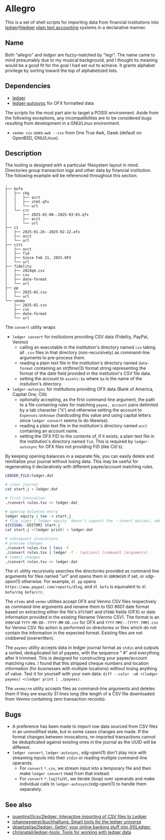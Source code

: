 # Allegro

This is a set of shell scripts for importing data from financial institutions into [ledger][]/[hledger][] [plain text accounting][] systems in a declarative manner.

[ledger]: https://ledger-cli.org/
[hledger]: https://hledger.org/
[plain text accounting]: https://plaintextaccounting.org/

## Name

Both "allegro" and *ledger* are fuzzy-matched by "legr". The name came to mind presumably due to my musical background, and I thought its meaning would be a good fit for the goal I had set out to achieve. It grants alphabet privilege by sorting toward the top of alphabetized lists.

## Dependencies

- [ledger](https://ledger-cli.org/)
- [ledger-autosync](https://github.com/egh/ledger-autosync/) for OFX formatted data

The scripts for the most part aim to target a POSIX environment. Aside from the following exceptions, any incompatibilites are to be considered bugs resulting from development in a GNU/Linux environment.

- `venmo csv` uses `awk --csv` from One True Awk, Gawk (default on OpenBSD, GNU/Linux).

## Description

The tooling is designed with a particular filesystem layout in mind. Directories group transaction logs and other data by financial institution. The following example will be referenced throughout this section.

```
.
├── bofa
│   ├── ckg
│   │   ├── acct
│   │   ├── stmt.qfx
│   │   └── url
│   └── crc
│       ├── 2025-02-08--2025-03-03.qfx
│       ├── acct
│       └── url
├── c1
│   ├── 2025-01-26--2025-02-22.ofx
│   ├── acct
│   └── url
├── citi
│   ├── acct
│   ├── fid
│   ├── Since Feb 21, 2025.OFX
│   └── url
├── fidelity
│   ├── 2024q4.csv
│   ├── csv
│   ├── date-format
│   └── url
├── pp
│   ├── 2025-02.csv
│   └── url
└── venmo
    ├── 2025-02.csv
    ├── csv
    ├── date-format
    └── url
```

The `convert` utility wraps
- `ledger convert` for institutions providing CSV data (Fidelity, PayPal, Venmo)
	- calling an executable in the institution's directory named `csv` taking all `.csv` files in that directory (non-recursively) as command-line arguments to pre-process them.
	- reading a plain text file in the institution's directory named `date-format` containing an *strftime*(3) format string representing the format of the date field provided in the institution's CSV file data.
	- setting the account to `assets:$a` where `$a` is the name of the insitution's directory.
- `ledger-autosync` for institutions providing OFX data (Bank of America, Capital One, Citi)
	- optionally accepting, as the first command-line argument, the path to a file containing rules for matching `payee, account` pairs delimited by a tab character ('\t') and otherwise setting the account to `Expenses:Unknown` (hardcoding this value and using capital letters since `ledger convert` seems to do likewise).
	- reading a plain text file in the institution's directory named `acct` containing an account name.
	- setting the OFX FID to the contents of, if it exists, a plain text file in the institution's directory named `fid`. This is required by `ledger-autosync` for OFX files not providing FID (like Citi's).

By keeping opening balances in a separate file, you can easily delete and reinitialize your journal without losing data. This may be useful for regenerating it declaratively with different payee/account matching rules.

```sh
LEDGER_FILE=ledger.dat

# clear journal
cat start.j > ledger.dat

# first invocation
./convert rules.tsv >> ledger.dat

# opening balances entry
ledger equity | tee -a start.j
# flip signs (`ledger equity` doesn't support the --invert option), make other edits
${VISUAL:-EDITOR} start.j
cat start.j <(ledger print) > ledger.dat

# subsequent invocations
# preview changes
./convert rules.tsv | less -F
./convert rules.tsv | ledger -f - [options] [command] [arguments]
# commit changes
./convert rules.tsv >> ledger.dat
```

The `dl` utility recursively searches the directories provided as command line arguments for files named "url" and opens them in `$BROWSER` if set, or *xdg-open*(1) otherwise. For example, `dl pp` opens `https://www.paypal.com/reports/dlog`, and `dl bofa` is equivalent to `dl bofa/ckg bofa/crc`.

The `ofxmv` and `venmv` utilities accept OFX and Venmo CSV files respectively as command-line arguments and rename them to ISO 8601 date format based on extracting either the file's `DTSTART` and `DTEND` fields (OFX) or date information provided in the existing filename (Venmo CSV). The format is an interval `YYYY-MM-DD--YYYY-MM-DD.csv` for OFX and `YYYY-MM[--[YYYY-]MM].csv` for Venmo CSV. No action is performed on directories or files which do not contain the information in the expected format. Existing files are not clobbered (overwritten).

The `payees` utility accepts data in ledger journal format as `stdin` and outputs a sorted, deduplicated list of payees, with the sequence " #" and everything after it trimmed. This is designed for constructing your payee/account matching rules. I found that this stripped cheque numbers and location information (for businesses with multiple locations) without losing anything of value. Test it for yourself with your own data: `diff --color -u0 <(ledger payees) <(ledger print | ./payees)`.

The `venmo/rm` utility accepts files as command-line arguments and deletes them if they are exactly 31 lines long (the length of a CSV file downloaded from Venmo containing zero transaction records).

## Bugs

- A preference has been made to import row data sourced from CSV files in an unmodified state, but in some cases changes are made. If the format changes between invocations, re-imported transactions cannot be deduplicated against existing ones in the journal as the UUID will be different.
- `ledger convert`, `ledger-autosync`, *xdg-open*(1) don't play nice with streaming inputs into their `stdin` or reading multiple command-line operands.
	- For `convert` `*.csv`, we stream input into a temporary file and then make `ledger convert` read from that instead.
	- For `convert` `*.[oq]fx`/`dl`, we iterate (loop) over operands and make individual calls to `ledger-autosync`/*xdg-open*(1) to handle them separately.

## See also

- [quentinsf/icsv2ledger: Interactive importing of CSV files to Ledger](https://github.com/quentinsf/icsv2ledger)
- [johannesgerer/buchhaltung: Smart tools for the ledger universe](https://github.com/johannesgerer/buchhaltung)
- [dpaetzel/aq2ledger: Gettin' your online banking stuff into (H)Ledger.](https://github.com/dpaetzel/aq2ledger)
- [chrisnatali/ledger-tools: Tools for working with ledger data](https://github.com/chrisnatali/ledger-tools)
